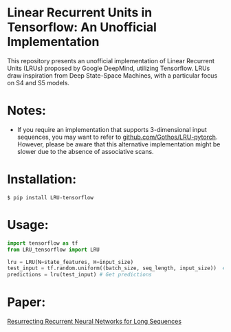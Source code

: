 # Linear Recurrent Units in Tensorflow: An Unofficial Implementation
This repository presents an unofficial implementation of Linear Recurrent Units (LRUs) proposed by Google DeepMind, utilizing Tensorflow. LRUs draw inspiration from Deep State-Space Machines, with a particular focus on S4 and S5 models.

# Notes:
+ If you require an implementation that supports 3-dimensional input sequences, you may want to refer to <a href='https://github.com/Gothos/LRU-pytorch'>github.com/Gothos/LRU-pytorch</a>. However, please be aware that this alternative implementation might be slower due to the absence of associative scans.

# Installation:
```
$ pip install LRU-tensorflow
```
# Usage:
```python
import tensorflow as tf
from LRU_tensorflow import LRU

lru = LRU(N=state_features, H=input_size) 
test_input = tf.random.uniform((batch_size, seq_length, input_size))  # Example Test Input
predictions = lru(test_input) # Get predictions
```

# Paper:
<a href='https://arxiv.org/abs/2303.06349'>Resurrecting Recurrent Neural Networks for Long Sequences</a>
